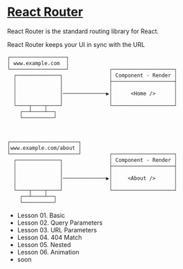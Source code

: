 # [React Router](https://reactrouter.com/web/guides/quick-start)

React Router is the standard routing library for React.

React Router keeps your UI in sync with the URL

```
┌──────────────────┐                                   
│ www.example.com  │                                   
└──────────────────┘             ┌────────────────────┐
  ┌──────────────┐               │ Component - Render │
  │              │               ├────────────────────┤
  │              │               │                    │
  │              │──────────────▶│      <Home />      │
  │              │               │                    │
  └────┬────┬────┘               └────────────────────┘
    ┌──┴────┴──┐                                       
    └──────────┘                                       
                                                       
                                                       
                                                       
┌──────────────────────┐                               
│www.example.com/about │                               
└──────────────────────┘         ┌────────────────────┐
  ┌──────────────┐               │ Component - Render │
  │              │               ├────────────────────┤
  │              │               │                    │
  │              │──────────────▶│     <About />      │
  │              │               │                    │
  └────┬────┬────┘               └────────────────────┘
    ┌──┴────┴──┐                                       
    └──────────┘                                                                           
```

- Lesson 01. Basic
- Lesson 02. Query Parameters
- Lesson 03. URL Parameters
- Lesson 04. 404 Match
- Lesson 05. Nested 
- Lesson 06. Animation
- soon
